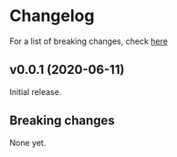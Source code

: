 # Changelog

For a list of breaking changes, check [here](#breaking-changes)

## v0.0.1 (2020-06-11)

Initial release.

## Breaking changes

None yet.
